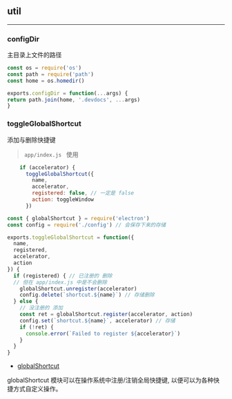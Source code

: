 ## util

---

### configDir

主目录上文件的路径

``` js
const os = require('os')
const path = require('path')
const home = os.homedir()

exports.configDir = function(...args) {
return path.join(home, '.devdocs', ...args)
}
```

### toggleGlobalShortcut

添加与删除快捷键

> `app/index.js ` 使用

``` js
    if (accelerator) {
      toggleGlobalShortcut({
        name,
        accelerator,
        registered: false, // 一定是 false
        action: toggleWindow
      })
```

``` js
const { globalShortcut } = require('electron')
const config = require('./config') // 会保存下来的存储

exports.toggleGlobalShortcut = function({
  name,
  registered,
  accelerator,
  action
}) {
  if (registered) { // 已注册的 删除
  // 但在 app/index.js 中是不会删除
    globalShortcut.unregister(accelerator)
    config.delete(`shortcut.${name}`) // 存储删除
  } else {
    // 没注册的 添加
    const ret = globalShortcut.register(accelerator, action)
    config.set(`shortcut.${name}`, accelerator) // 存储
    if (!ret) {
      console.error(`Failed to register ${accelerator}`)
    }
  }
}

```

- [globalShortcut](https://electronjs.org/docs/api/global-shortcut#globalshortcut)

globalShortcut 模块可以在操作系统中注册/注销全局快捷键, 以便可以为各种快捷方式自定义操作。